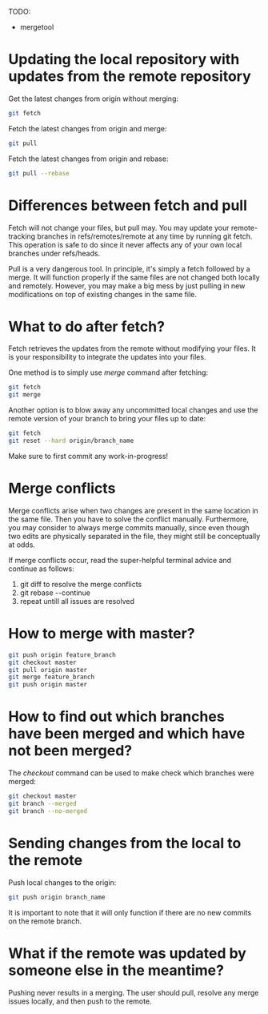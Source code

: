 TODO: 
- mergetool

<h1>Updating the local repository with updates from the remote repository</h1>

Get the latest changes from origin without merging:

```bash
git fetch
```

Fetch the latest changes from origin and merge:

```bash
git pull
```

Fetch the latest changes from origin and rebase: 

```bash
git pull --rebase
```

<h1>Differences between fetch and pull</h1>

Fetch will not change your files, but pull may.
You may update your remote-tracking branches in refs/remotes/remote at any time by running git fetch.
This operation is safe to do since it never affects any of your own local branches under refs/heads.


Pull is a very dangerous tool.
In principle, it's simply a fetch followed by a merge.
It will function properly if the same files are not changed both locally and remotely.
However, you may make a big mess by just pulling in new modifications on top of existing changes in the same file. 

<h1>What to do after fetch?</h1>

Fetch retrieves the updates from the remote without modifying your files. It is your responsibility to integrate the updates into your files.

One method is to simply use <i>merge</i> command after fetching:

  ```bash
git fetch
git merge
```
  
Another option is to blow away any uncommitted local changes and use the remote version of your branch to bring your files up to date:

```bash
git fetch
git reset --hard origin/branch_name 
```

Make sure to first commit any work-in-progress! 

<h1>Merge conflicts</h1>

Merge conflicts arise when two changes are present in the same location in the same file. Then you have to solve the conflict manually.
Furthermore, you may consider to always merge commits manually, since even though two edits are physically separated in the file, they might still be conceptually at odds.

If merge conflicts occur, read the super-helpful terminal advice and continue as follows: 

1. git diff to resolve the merge conflicts
2. git rebase --continue
3. repeat untill all issues are resolved 

<h1>How to merge with master?</h1>

```bash
git push origin feature_branch
git checkout master
git pull origin master
git merge feature_branch
git push origin master
```

<h1>How to find out which branches have been merged and which have not been merged?</h1>

The <i>checkout</i> command can be used to make check which branches were merged:

```bash
git checkout master 
git branch --merged
git branch --no-merged
```

<h1>Sending changes from the local to the remote</h1>

Push local changes to the origin:

```bash
git push origin branch_name
```
  
It is important to note that it will only function if there are no new commits on the remote branch.
  
<h1>What if the remote was updated by someone else in the meantime?</h1>
  
Pushing never results in a merging.
The user should pull, resolve any merge issues locally, and then push to the remote. 
